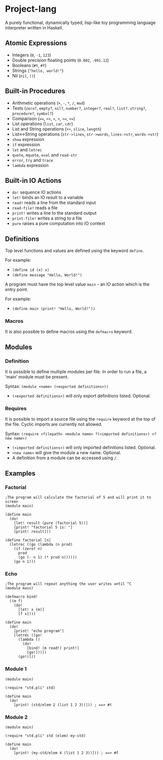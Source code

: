 Project-lang
=========

A purely functional, dynamically typed, lisp-like toy programming language interpreter written in Haskell.


Atomic Expressions
------------------

- Integers (`0`, `-1`, `123`)
- Double precision floating points (`0.002`, `-991.12`)
- Booleans (`#t`, `#f`)
- Strings (`"hello, world!"`)
- Nil (`nil`, `()`)

Built-in Procedures
-------------------

- Arithmetic operations (`+`, `-`, `*`, `/`, `mod`)
- Tests (`zero?`, `empty?`, `nil?`, `number?`, `integer?`, `real?`, `list?`. `string?`, `procedure?`, `symbol?`)
- Comparison (`==`, `<>`, `>`, `<`, `>=`, `<=`)
- List operations (`list`, `car`, `cdr`)
- List and String operations (`++`, `slice`, `length`)
- List<->String operations (`str->lines`, `str->words`, `lines->str`, `words->str`)
- `show` expression
- `if` expression
- `let` and `letrec`
- `quote`, `mquote`, `eval` and `read-str`
- `error`, `try` and `trace`
- `lambda` expression

Built-in IO Actions
-------------------

- `do!` sequence IO actions
- `let!` binds an IO result to a variable
- `read!` reads a line from the standard input
- `read-file!` reads a file
- `print!` writes a line to the standard output
- `print-file!` writes a string to a file
- `pure` raises a pure computation into IO context


Definitions
-----------

Top level functions and values are defined using the keyword `define`.

For example:

- `(define id (x) x)`
- `(define message "Hello, World!")`


A program must have the top level value `main` - an IO action which is the entry point.

For example:

- `(define main (print! "Hello, World!"))`


### Macros

It is also possible to define macros using the `defmacro` keyword.

Modules
-------

### Definition

It is possible to define multiple modules per file. In order to run a file, a 'main' module must be present.

Syntax: `(module <name> (<exported definitions>))`

- `(<exported definitions>)` will only export definitions listed. Optional.


### Requires

It is possible to import a source file using the `require` keyword at the top of the file. Cyclic imports are currently not allowed.

Syntax: `(require <filepath> <module name> ?(<imported definitions>) <?new name>)`

- `(<imported definitions>)` will only imported definitions listed. Optional.
- `<new name>` will give the module a new name. Optional.
- A definition from a module can be accessed using `/`.


Examples
--------

### Factorial

```rkt
;The program will calculate the factorial of 5 and will print it to screen
(module main)

(define main
  (do!
    [let! result (pure (factorial 5))]
    [print! "factorial 5 is: "]
    [print! result]))

(define factorial [n] 
  (letrec ((go (lambda (n prod)
    (if (zero? n)
      prod
      (go (- n 1) (* prod n))))))
    (go n 1)))

```

### Echo

```rkt
;The program will repeat anything the user writes until ^C
(module main)

(defmacro bind!
  ((m f)
    (do!
      [let! x (m)]
      [f x])))

(define main
  (do!
    [print! "echo program"]
    [letrec ([go!
      (lambda ()
        (do!
          [bind! (m read!) print!]
          [go!]))])
      (go!)]))
```

### Module 1

```rkt
(module main)

(require "std.pli" std)

(define main
  (do!
    [print! (std/elem 2 (list 1 2 3))])) ; ==> #t
```


### Module 2

```rkt
(module main)

(require "std.pli" std (elem) my-std)

(define main
  (do!
    [print! (my-std/elem 4 (list 1 2 3))])) ; ==> #f

```
